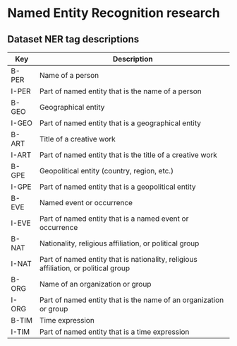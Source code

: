 # Named Entity Recognition research

## Dataset NER tag descriptions

| Key     | Description                                             |
| ------- | ------------------------------------------------------- |
| B-PER   | Name of a person                                        |
| I-PER   | Part of named entity that is the name of a person       |
| B-GEO   | Geographical entity                                     |
| I-GEO   | Part of named entity that is a geographical entity      |
| B-ART   | Title of a creative work                                |
| I-ART   | Part of named entity that is the title of a creative work |
| B-GPE   | Geopolitical entity (country, region, etc.)             |
| I-GPE   | Part of named entity that is a geopolitical entity      |
| B-EVE   | Named event or occurrence                               |
| I-EVE   | Part of named entity that is a named event or occurrence |
| B-NAT   | Nationality, religious affiliation, or political group  |
| I-NAT   | Part of named entity that is nationality, religious affiliation, or political group |
| B-ORG   | Name of an organization or group                        |
| I-ORG   | Part of named entity that is the name of an organization or group |
| B-TIM   | Time expression                                         |
| I-TIM   | Part of named entity that is a time expression          |
